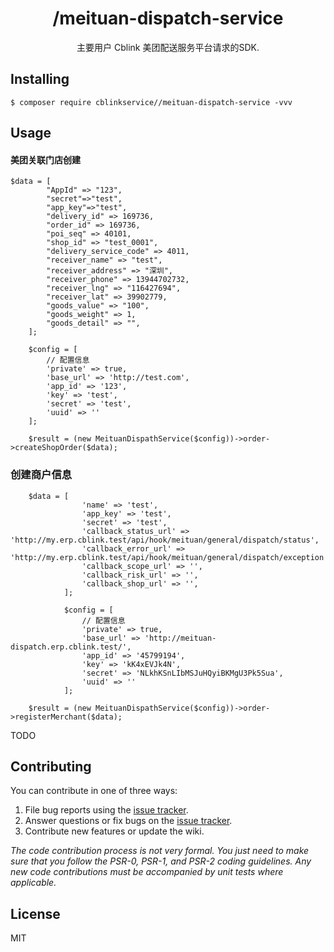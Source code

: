 <h1 align="center"> /meituan-dispatch-service </h1>

<p align="center"> 主要用户 Cblink 美团配送服务平台请求的SDK.</p>


## Installing

```shell
$ composer require cblinkservice//meituan-dispatch-service -vvv
```

## Usage
   #### 美团关联门店创建
	$data = [
            "AppId" => "123",
            "secret"=>"test",
	        "app_key"=>"test",
            "delivery_id" => 169736,
            "order_id" => 169736,
            "poi_seq" => 40101,
            "shop_id" => "test_0001",
            "delivery_service_code" => 4011,
            "receiver_name" => "test",
            "receiver_address" => "深圳",
            "receiver_phone" => 13944702732,
            "receiver_lng" => "116427694",
            "receiver_lat" => 39902779,
            "goods_value" => "100",
            "goods_weight" => 1,
            "goods_detail" => "",
        ];

        $config = [
            // 配置信息
            'private' => true,
            'base_url' => 'http://test.com',
            'app_id' => '123',
            'key' => 'test',
            'secret' => 'test',
            'uuid' => ''
        ];
        
        $result = (new MeituanDispathService($config))->order->createShopOrder($data); 
        
   ### 创建商户信息
        $data = [
                    'name' => 'test',
                    'app_key' => 'test',
                    'secret' => 'test',
                    'callback_status_url' => 'http://my.erp.cblink.test/api/hook/meituan/general/dispatch/status',
                    'callback_error_url' => 'http://my.erp.cblink.test/api/hook/meituan/general/dispatch/exception',
                    'callback_scope_url' => '',
                    'callback_risk_url' => '',
                    'callback_shop_url' => '',
                ];
        
                $config = [
                    // 配置信息
                    'private' => true,
                    'base_url' => 'http://meituan-dispatch.erp.cblink.test/',
                    'app_id' => '45799194',
                    'key' => 'kK4xEVJk4N',
                    'secret' => 'NLkhKSnLIbMSJuHQyiBKMgU3Pk5Sua',
                    'uuid' => ''
                ];
        
	    $result = (new MeituanDispathService($config))->order->registerMerchant($data);
TODO

## Contributing

You can contribute in one of three ways:

1. File bug reports using the [issue tracker](https://github.com/cblinkservice//meituan-dispatch-service/issues).
2. Answer questions or fix bugs on the [issue tracker](https://github.com/cblinkservice//meituan-dispatch-service/issues).
3. Contribute new features or update the wiki.

_The code contribution process is not very formal. You just need to make sure that you follow the PSR-0, PSR-1, and PSR-2 coding guidelines. Any new code contributions must be accompanied by unit tests where applicable._

## License

MIT
